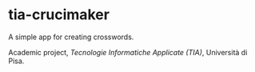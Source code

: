 tia-crucimaker
==============

A simple app for creating crosswords.

Academic project, _Tecnologie Informatiche Applicate (TIA)_, Università di Pisa.
